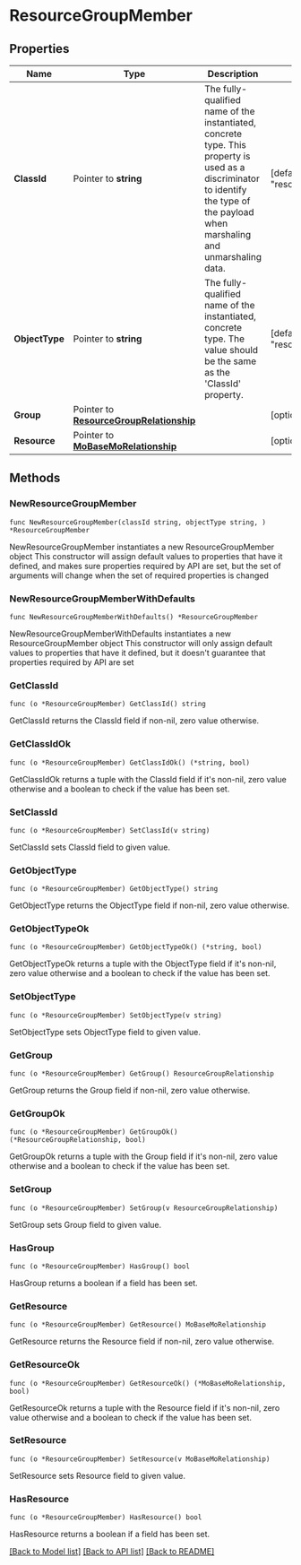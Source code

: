 # ResourceGroupMember

## Properties

Name | Type | Description | Notes
------------ | ------------- | ------------- | -------------
**ClassId** | Pointer to **string** | The fully-qualified name of the instantiated, concrete type. This property is used as a discriminator to identify the type of the payload when marshaling and unmarshaling data. | [default to "resource.GroupMember"]
**ObjectType** | Pointer to **string** | The fully-qualified name of the instantiated, concrete type. The value should be the same as the &#39;ClassId&#39; property. | [default to "resource.GroupMember"]
**Group** | Pointer to [**ResourceGroupRelationship**](ResourceGroupRelationship.md) |  | [optional] 
**Resource** | Pointer to [**MoBaseMoRelationship**](MoBaseMoRelationship.md) |  | [optional] 

## Methods

### NewResourceGroupMember

`func NewResourceGroupMember(classId string, objectType string, ) *ResourceGroupMember`

NewResourceGroupMember instantiates a new ResourceGroupMember object
This constructor will assign default values to properties that have it defined,
and makes sure properties required by API are set, but the set of arguments
will change when the set of required properties is changed

### NewResourceGroupMemberWithDefaults

`func NewResourceGroupMemberWithDefaults() *ResourceGroupMember`

NewResourceGroupMemberWithDefaults instantiates a new ResourceGroupMember object
This constructor will only assign default values to properties that have it defined,
but it doesn't guarantee that properties required by API are set

### GetClassId

`func (o *ResourceGroupMember) GetClassId() string`

GetClassId returns the ClassId field if non-nil, zero value otherwise.

### GetClassIdOk

`func (o *ResourceGroupMember) GetClassIdOk() (*string, bool)`

GetClassIdOk returns a tuple with the ClassId field if it's non-nil, zero value otherwise
and a boolean to check if the value has been set.

### SetClassId

`func (o *ResourceGroupMember) SetClassId(v string)`

SetClassId sets ClassId field to given value.


### GetObjectType

`func (o *ResourceGroupMember) GetObjectType() string`

GetObjectType returns the ObjectType field if non-nil, zero value otherwise.

### GetObjectTypeOk

`func (o *ResourceGroupMember) GetObjectTypeOk() (*string, bool)`

GetObjectTypeOk returns a tuple with the ObjectType field if it's non-nil, zero value otherwise
and a boolean to check if the value has been set.

### SetObjectType

`func (o *ResourceGroupMember) SetObjectType(v string)`

SetObjectType sets ObjectType field to given value.


### GetGroup

`func (o *ResourceGroupMember) GetGroup() ResourceGroupRelationship`

GetGroup returns the Group field if non-nil, zero value otherwise.

### GetGroupOk

`func (o *ResourceGroupMember) GetGroupOk() (*ResourceGroupRelationship, bool)`

GetGroupOk returns a tuple with the Group field if it's non-nil, zero value otherwise
and a boolean to check if the value has been set.

### SetGroup

`func (o *ResourceGroupMember) SetGroup(v ResourceGroupRelationship)`

SetGroup sets Group field to given value.

### HasGroup

`func (o *ResourceGroupMember) HasGroup() bool`

HasGroup returns a boolean if a field has been set.

### GetResource

`func (o *ResourceGroupMember) GetResource() MoBaseMoRelationship`

GetResource returns the Resource field if non-nil, zero value otherwise.

### GetResourceOk

`func (o *ResourceGroupMember) GetResourceOk() (*MoBaseMoRelationship, bool)`

GetResourceOk returns a tuple with the Resource field if it's non-nil, zero value otherwise
and a boolean to check if the value has been set.

### SetResource

`func (o *ResourceGroupMember) SetResource(v MoBaseMoRelationship)`

SetResource sets Resource field to given value.

### HasResource

`func (o *ResourceGroupMember) HasResource() bool`

HasResource returns a boolean if a field has been set.


[[Back to Model list]](../README.md#documentation-for-models) [[Back to API list]](../README.md#documentation-for-api-endpoints) [[Back to README]](../README.md)


